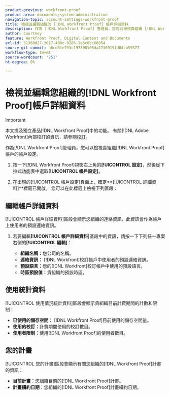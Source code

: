 ```yaml
---
product-previous: workfront-proof
product-area: documents;system-administration
navigation-topic: account-settings-workfront-proof
title: 檢視並編輯組織的 [!DNL Workfront Proof] 帳戶詳細資料
description: 作為 [!DNL Workfront Proof] 管理員，您可以檢視貴組織 [!DNL Workfront Proof] 帳戶的帳戶設定。
author: Courtney
feature: Workfront Proof, Digital Content and Documents
exl-id: 31360d27-3017-408c-9286-1a6c8bc66854
source-git-commit: a6cd3fe793c197308105da27369191d84cb59377
workflow-type: tm+mt
source-wordcount: '251'
ht-degree: 0%

---
```


# 檢視並編輯您組織的[!DNL Workfront Proof]帳戶詳細資料

>[!IMPORTANT]
>
>本文提及獨立產品[!DNL Workfront Proof]中的功能。 有關[!DNL Adobe Workfront]內部校訂的資訊，請參閱[校訂](../../../review-and-approve-work/proofing/proofing.md)。

作為[!DNL Workfront Proof]管理員，您可以檢視貴組織[!DNL Workfront Proof]帳戶的帳戶設定。

1. 按一下[!DNL Workfront Proof]視窗右上角的&#x200B;**[!UICONTROL 設定]**，然後從下拉式功能表中選取&#x200B;**[!UICONTROL 帳戶設定]**。

1. 在出現的[!UICONTROL 帳戶設定]頁面上，確定&#x200B;**[!UICONTROL 詳細資料]**標籤已開啟。
您可以在此標籤上檢視下列區段：

## 編輯帳戶詳細資料

[!UICONTROL 帳戶詳細資料]區段會顯示您組織的連絡資訊，此資訊會作為帳戶上使用者的預設連絡資訊。

1. 若要編輯&#x200B;**[!UICONTROL 帳戶詳細資料]**&#x200B;區段中的資訊，請按一下下列任一專案右側的&#x200B;**[!UICONTROL 編輯]**：

   * **組織名稱：**&#x200B;您公司的名稱。
   * **連絡資訊：** [!DNL Workfront]校訂帳戶中使用者的預設連絡資訊。
   * **預設語言：**&#x200B;您的[!DNL Workfront]校訂帳戶中使用的預設語言。
   * **時區預設值：**&#x200B;貴組織的預設時區。

## 使用統計資料

[!UICONTROL 使用情況統計資料]區段會顯示貴組織目前計費期間的計數和限制：

* **已使用的儲存空間：** [!DNL Workfront Proof]目前使用的儲存空間量。
* **使用的校訂：**&#x200B;計費期間使用的校訂數目。
* **使用者限制：**&#x200B;使用[!DNL Workfront Proof]的使用者數目。

## 您的計畫

[!UICONTROL 您的計畫]區段會顯示有關您組織的[!DNL Workfront Proof]計畫的資訊：

* **目前計畫：**&#x200B;您組織目前的[!DNL Workfront Proof]計畫。
* **計畫續約日期：**&#x200B;您組織的[!DNL Workfront Proof]計畫續約日期。
